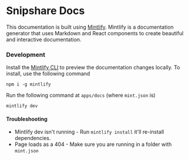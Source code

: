 # Snipshare Docs

This documentation is built using [Mintlify](https://mintlify.com/). Mintlify is a documentation generator that uses Markdown and React components to create beautiful and interactive documentation.

### Development

Install the [Mintlify CLI](https://www.npmjs.com/package/mintlify) to preview the documentation changes locally. To install, use the following command

```
npm i -g mintlify
```

Run the following command at `apps/docs` (where `mint.json` is)

```
mintlify dev
```

#### Troubleshooting

- Mintlify dev isn't running - Run `mintlify install` it'll re-install dependencies.
- Page loads as a 404 - Make sure you are running in a folder with `mint.json`

